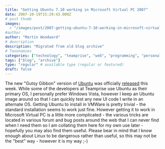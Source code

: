 ```yaml
---
title: "Getting Ubuntu 7.10 working in Microsoft Virtual PC 2007"
date: 2007-10-19T15:29:43.000Z
# post thumb
images:
  - "/images/post/2007-getting-ubuntu-7-10-working-in-microsoft-virtual-pc-2007.jpg"
#author
author: "Martin Woodward"
# description
description: "Migrated from old blog archive"
# Taxonomies
categories: ["technology", "teamprise", "web", "programming", "personal"]
tags: ["blog", "archive"]
type: "regular" # available type (regular or featured)
draft: false
---
```


The new "Gutsy Gibbon" version of [Ubuntu](http://www.ubuntu.com) was officially [released](http://www.ubuntu.com/news/ubuntu710) this week. While some of the developers at Teamprise use Ubuntu as their primary OS, I personally prefer Windows Vista, however I keep an Ubuntu image around so that I can quickly test any new UI code I write in an alternate OS. Getting Ubuntu to install in VMWare is pretty trivial - the standard installation seems to work just fine. However getting it to work in Microsoft Virtual PC is a little more complicated - the various tricks are located in various forum and bug posts around the web that I can never find when I need them so I am collating them here for my own use later - hopefully you may also find them useful. Please bear in mind that I know enough about Linux to be dangerous rather than useful, so this may not be the "best" way - however it is my way ;-)
